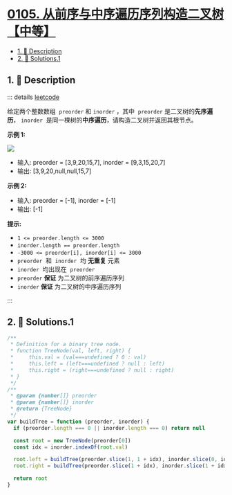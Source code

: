 # [0105. 从前序与中序遍历序列构造二叉树【中等】](https://github.com/tnotesjs/TNotes.leetcode/tree/main/notes/0105.%20%E4%BB%8E%E5%89%8D%E5%BA%8F%E4%B8%8E%E4%B8%AD%E5%BA%8F%E9%81%8D%E5%8E%86%E5%BA%8F%E5%88%97%E6%9E%84%E9%80%A0%E4%BA%8C%E5%8F%89%E6%A0%91%E3%80%90%E4%B8%AD%E7%AD%89%E3%80%91)

<!-- region:toc -->

- [1. 📝 Description](#1--description)
- [2. 🎯 Solutions.1](#2--solutions1)

<!-- endregion:toc -->

## 1. 📝 Description

::: details [leetcode](https://leetcode.cn/problems/construct-binary-tree-from-preorder-and-inorder-traversal)

给定两个整数数组  `preorder` 和 `inorder` ，其中  `preorder` 是二叉树的**先序遍历**， `inorder`  是同一棵树的**中序遍历**，请构造二叉树并返回其根节点。

**示例 1:**

![](https://assets.leetcode.com/uploads/2021/02/19/tree.jpg)

- 输入: preorder = [3,9,20,15,7], inorder = [9,3,15,20,7]
- 输出: [3,9,20,null,null,15,7]

**示例 2:**

- 输入: preorder = [-1], inorder = [-1]
- 输出: [-1]

**提示:**

- `1 <= preorder.length <= 3000`
- `inorder.length == preorder.length`
- `-3000 <= preorder[i], inorder[i] <= 3000`
- `preorder`  和  `inorder`  均 **无重复** 元素
- `inorder`  均出现在  `preorder`
- `preorder` **保证** 为二叉树的前序遍历序列
- `inorder` **保证** 为二叉树的中序遍历序列

:::

## 2. 🎯 Solutions.1

```javascript
/**
 * Definition for a binary tree node.
 * function TreeNode(val, left, right) {
 *     this.val = (val===undefined ? 0 : val)
 *     this.left = (left===undefined ? null : left)
 *     this.right = (right===undefined ? null : right)
 * }
 */
/**
 * @param {number[]} preorder
 * @param {number[]} inorder
 * @return {TreeNode}
 */
var buildTree = function (preorder, inorder) {
  if (preorder.length === 0 || inorder.length === 0) return null

  const root = new TreeNode(preorder[0])
  const idx = inorder.indexOf(root.val)

  root.left = buildTree(preorder.slice(1, 1 + idx), inorder.slice(0, idx))
  root.right = buildTree(preorder.slice(1 + idx), inorder.slice(1 + idx))

  return root
}
```
